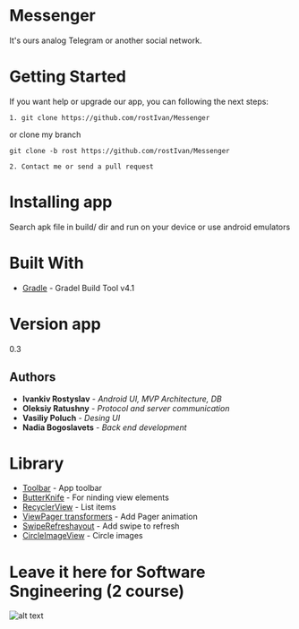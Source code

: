 # Messenger
It's ours analog Telegram or another social network.

# Getting Started

If you want help or upgrade our app, you can following the next steps:

```
1. git clone https://github.com/rostIvan/Messenger   

```
or clone my branch

```
git clone -b rost https://github.com/rostIvan/Messenger 
```

```
2. Contact me or send a pull request 
```

# Installing app

Search apk file in build/ dir and run on your device or use android emulators 

# Built With

* [Gradle](https://gradle.org/install/) - Gradel Build Tool v4.1

# Version app

0.3

## Authors
* **Ivankiv Rostyslav** - *Android UI, MVP Architecture, DB*
* **Oleksiy Ratushny** - *Protocol and server communication*
* **Vasiliy Poluch** - *Desing UI*
* **Nadia Bogoslavets** - *Back end development*

# Library
* [Toolbar](https://developer.android.com/reference/android/support/v7/widget/Toolbar.html) - App toolbar
* [ButterKnife](http://jakewharton.github.io/butterknife/) - For ninding view elements
* [RecyclerView](https://developer.android.com/reference/android/support/v7/widget/RecyclerView.html) - List items
* [ViewPager transformers](https://github.com/geftimov/android-viewpager-transformers/) - Add Pager animation
* [SwipeRefreshayout](https://developer.android.com/reference/android/support/v4/widget/SwipeRefreshLayout.html) - Add swipe to refresh
* [CircleImageView](https://github.com/hdodenhof/CircleImageView/) - Circle images


# Leave it here for Software Sngineering (2 course)
![alt text](https://hikaruzone.files.wordpress.com/2015/10/in-case-of-fire-1-git-commit-2-git-push-3-leave-building2.png?w=800&h=559)
